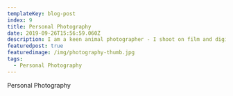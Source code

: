 ```yaml
---
templateKey: blog-post
index: 9
title: Personal Photography
date: 2019-09-26T15:56:59.060Z
description: I am a keen animal photographer - I shoot on film and digital.
featuredpost: true
featuredimage: /img/photography-thumb.jpg
tags:
  - Personal Photography
---
```

Personal Photography
